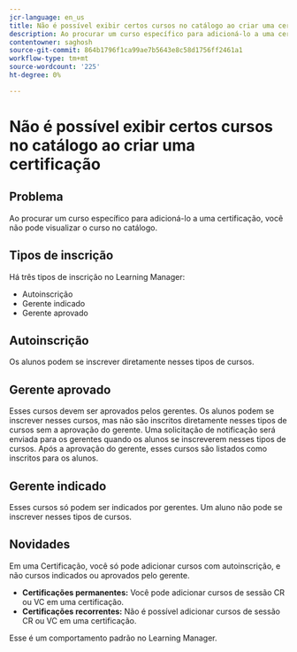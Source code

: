 ```yaml
---
jcr-language: en_us
title: Não é possível exibir certos cursos no catálogo ao criar uma certificação
description: Ao procurar um curso específico para adicioná-lo a uma certificação, você não pode visualizar o curso no catálogo.
contentowner: saghosh
source-git-commit: 864b1796f1ca99ae7b5643e8c58d1756ff2461a1
workflow-type: tm+mt
source-wordcount: '225'
ht-degree: 0%

---
```




# Não é possível exibir certos cursos no catálogo ao criar uma certificação

## Problema

Ao procurar um curso específico para adicioná-lo a uma certificação, você não pode visualizar o curso no catálogo.

## Tipos de inscrição

Há três tipos de inscrição no Learning Manager:

* Autoinscrição
* Gerente indicado
* Gerente aprovado

## Autoinscrição

Os alunos podem se inscrever diretamente nesses tipos de cursos.

## Gerente aprovado

Esses cursos devem ser aprovados pelos gerentes. Os alunos podem se inscrever nesses cursos, mas não são inscritos diretamente nesses tipos de cursos sem a aprovação do gerente. Uma solicitação de notificação será enviada para os gerentes quando os alunos se inscreverem nesses tipos de cursos. Após a aprovação do gerente, esses cursos são listados como inscritos para os alunos.

## Gerente indicado

Esses cursos só podem ser indicados por gerentes. Um aluno não pode se inscrever nesses tipos de cursos.

## Novidades

Em uma Certificação, você só pode adicionar cursos com autoinscrição, e não cursos indicados ou aprovados pelo gerente.

* **Certificações permanentes:**  Você pode adicionar cursos de sessão CR ou VC em uma certificação.
* **Certificações recorrentes:** Não é possível adicionar cursos de sessão CR ou VC em uma certificação.

Esse é um comportamento padrão no Learning Manager.
